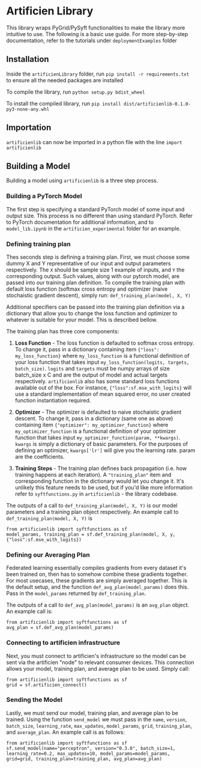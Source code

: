 # Artificien Library

This library wraps PyGrid/PySyft functionalities to make the library more intuitive to use. The following is a basic use guide. For more step-by-step documentation, refer to the tutorials under `deploymentExamples` folder

## Installation

Inside the `artificienLibrary` folder, run `pip install -r requirements.txt` to ensure all the needed packages are installed

To compile the library, run `python setup.py bdist_wheel`

To install the compiled library, run `pip install dist/artificienlib-0.1.0-py3-none-any.whl`

## Importation

`artificienlib` can now be imported in a python file with the line `import artificienlib`

## Building a Model

Building a model using `artificienlib` is a three step process.

### Building a PyTorch Model

The first step is specifying a standard PyTorch model of some input and output size. This process is no different than using standard PyTorch. Refer to PyTorch documentation for additional information, and to `model_lib.ipynb` in the `artificien_experimental` folder for an example.

### Defining training plan

Thes seconds step is defining a training plan. First, we must choose some dummy X and Y representative of our input and output parameters respectively. The `X` should be sample size 1 example of inputs, and `Y` the corresponding output. Such values, along with our pytorch model, are passed into our training plan definition. To compile the training plan with default loss function (softmax cross entropy and optimizer (naive stochaistic gradient descent), simply run: `def_training_plan(model, X, Y)`

Additional specifiers can be passed into the training plan definition via a dictionary that allow you to change the loss function and optimizer to whatever is suitable for your model. This is described bellow.

The training plan has three core components:

1. **Loss Function** - The loss function is defaulted to softmax cross entropy. To change it, pass in a dictionary containing item `{"loss": my_loss_function}` where `my_loss_function` is a functional definition of your loss function that takes input `my_loss_function(logits, targets, batch_size)`. `logits` and `targets` must be numpy arrays of size batch_size x C and are the output of model and actual targets respectively. `artificienlib` also has some standard loss functions available out of the box. For instance, `{"loss":sf.mse_with_logits}` will use a standard implementation of mean squared error, no user created function instantiation required.

2. **Optimizer** - The optimizer is defaulted to naive stochaistic gradient descent. To change it, pass in a dictionary (same one as above) containing item `{"optimizer": my_optimizer_function}` where `my_optimizer_function` is a functional definition of your optimizer function that takes input `my_optimizer_function(param, **kwargs)`. `kwargs` is simply a dictionary of basic parameters. For the purposes of defining an optimizer, `kwargs['lr']` will give you the learning rate. param are the coefficients.

3. **Training Steps** - The training plan defines back propagation (i.e. how training happens at each iteration). A `"training_plan"` item and corresponding function in the dictionary would let you change it. It's unlikely this feature needs to be used, but if you'd like more information refer to `syftfunctions.py` in `artificienlib` - the library codebase.

The outputs of a call to `def_training_plan(model, X, Y)` is our model parameters and a training plan object respectively. An example call to `def_training_plan(model, X, Y)` is 

```
from artificienlib import syftfunctions as sf
model_params, training_plan = sf.def_training_plan(model, X, y, {"loss":sf.mse_with_logits})
```

### Defining our Averaging Plan

Federated learning essentially compiles gradients from every dataset it's been trained on, then has to somehow combine these gradients together. For most usecases, these gradients are simply averaged together. This is the default setup, and the function `def_avg_plan(model_params)` does this. Pass in the `model_params` returned by `def_training_plan`.

The outputs of a call to `def_avg_plan(model_params)` is an `avg_plan` object. An example call is:

```
from artificienlib import syftfunctions as sf
avg_plan = sf.def_avg_plan(model_params)
```

### Connecting to artificien infrastructure

Next, you must connect to artificien's infrastructure so the model can be sent via the artificien "node" to relevant consumer devices. This connection allows your model, training plan, and average plan to be used. Simply call:

```
from artificienlib import syftfunctions as sf
grid = sf.artificien_connect()
```

### Sending the Model

Lastly, we must send our model, training plan, and average plan to be trained. Using the function `send_model` we must pass in the `name`, `version`, `batch_size`, `learning_rate`, `max_updates`, `model_params`, `grid`, `training_plan`, and `average_plan`. An example call is as follows:

```
from artificienlib import syftfunctions as sf
sf.send_model(name="perceptron", version="0.3.0", batch_size=1, learning_rate=0.2, max_updates=10, model_params=model_params, grid=grid, training_plan=training_plan, avg_plan=avg_plan)
```






